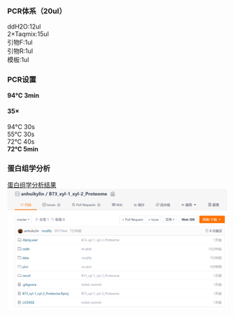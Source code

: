 ### PCR体系（20ul）

ddH2O:12ul<br />
2×Taqmix:15ul<br />
引物F:1ul<br />
引物R:1ul<br />
模板:1ul<br />

### PCR设置
 **94℃  3min** 
#### 35×
94℃  30s
<br />
55℃  30s
<br />
72℃  40s
<br />
 **72℃  5min** 

### 蛋白组学分析
[蛋白组学分析结果](https://gitee.com/anhuikylin/b73_xyl-1_xyl-2_-proteome)
![输入图片说明](../../picture/image.png)